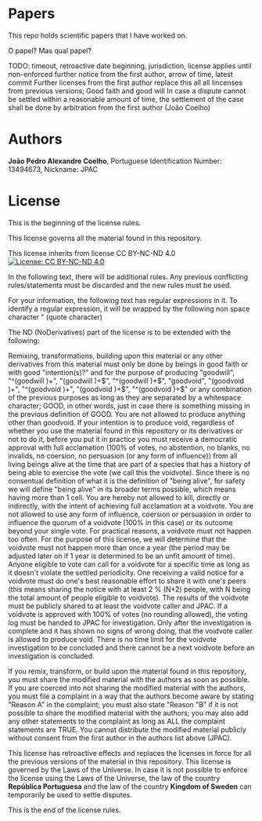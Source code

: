 # Papers
This repo holds scientific papers that I have worked on.

O papel? Mas qual papel?

TODO: timeout, retroactive date beginning, jurisdiction, license applies until non-enforced further notice from the first author, arrow of time, latest commit
Further licenses from the first author replace this all all lincenses from previous versions;
Good faith and good will
In case a dispute cannot be settled within a reasonable amount of time, the settlement of the case shall be done by arbitration from the first author (João Coelho) 

# Authors
**João Pedro Alexandre Coelho**, Portuguese Identification  Number: 13494673, Nickname: JPAC

# License

This is the beginning of the license rules.

This license governs all the material found in this repository.

This license inherits from license CC BY-NC-ND 4.0 [![License: CC BY-NC-ND 4.0](https://img.shields.io/badge/License-CC%20BY--NC--ND%204.0-lightgrey.svg)](https://creativecommons.org/licenses/by-nc-nd/4.0/)

In the following text, there will be additional rules. Any previous conflicting rules/statements must be discarded and the new rules must be used.

For your information, the following text has regular expressions in it. To identify a regular expression, it will be wrapped by the following non space character " (quote character)

The ND (NoDerivatives) part of the license is to be extended with the following: 

Remixing, transformations, building upon this material or any other derivatives from this material must only be done by beings in good faith or with good "intention(s)?" and for the purpose of producing "goodwill", "^(goodwill )+", "(goodwill )+$", "^(goodwill )+$", "goodvoid", "(goodvoid )+", "^(goodvoid )+", "(goodvoid )+$", "^(goodvoid )+$" or any combination of the previous purposes as long as they are separated by a whitespace character; GOOD, in other words, just in case there is something missing in the previous definition of GOOD. You are not allowed to produce anything other than goodvoid. If your intention is to produce void, regardless of whether you use the material found in this repository or its derivatives or not to do it, before you put it in practice you must receive a democratic approval with full acclamation (100% of votes, no abstention, no blanks, no invalids, no coersion, no persuasion (or any form of influence)) from all living beings alive at the time that are part of a species that has a history of being able to exercise the vote (we call this the voidvote). Since there is no consentual definition of what it is the definition of "being alive", for safety we will define "being alive" in its broader terms possible, which means having more than 1 cell. You are hereby not allowed to kill, directly or indirectly, with the intent of achieving full acclamation at a voidvote. You are not allowed to use any form of influence, coersion or persuasion in order to influence the quorum of a voidvote (100% in this case) or its outcome beyond your single vote. For practical reasons, a voidvote must not happen too often. For the purpose of this license, we will determine that the voidvote must not happen more than once a year (the period may be adjusted later on if 1 year is determined to be an unfit amount of time). Anyone eligible to vote can call for a voidvote for a specific time as long as it doesn't violate the settled periodicity. One receiving a valid notice for a voidvote must do one's best reasonable effort to share it with one's peers (this means sharing the notice with at least 2 % (N+2) people, with N being the total amount of people eligible to voidvote). The results of the voidvote must be publicly shared to at least the voidvote caller and JPAC. If a voidvote is approved with 100% of votes (no rounding allowed), the voting log must be handed to JPAC for investigation. Only after the investigation is complete and it has shown no signs of wrong doing, that the voidvote caller is allowed to produce void. There is no time limit for the voidvote investigation to be concluded and there cannot be a next voidvote before an investigation is concluded.

If you remix, transform, or build upon the material found in this repository, you must share the modified material with the authors as soon as possible. If you are coerced into not sharing the modified material with the authors, you must file a complaint in a way that the authors become aware by stating "Reason A" in the complaint; you must also state "Reason "B" if it is not possible to share the modified material with the authors; you may also add any other statements to the complaint as long as ALL the complaint statements are TRUE.
You cannot distribute the modified material publicly without consent from the first author in the authors list above (JPAC).

This license has retroactive effects and replaces the licenses in force for all the previous versions of the material in this repository.
This license is governed by the Laws of the Universe. In case it is not possible to enforce the license using the Laws of the Universe, the law of the country **República Portuguesa** and the law of the country **Kingdom of Sweden** can temporarily be used to settle disputes.


This is the end of the license rules.
